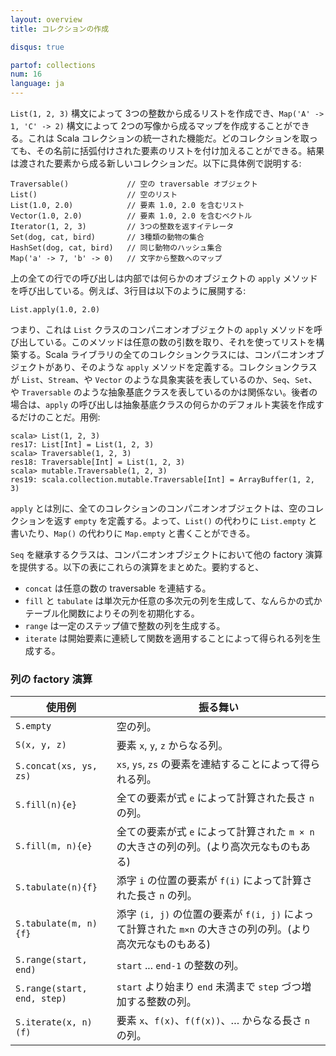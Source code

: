 ```yaml
---
layout: overview
title: コレクションの作成

disqus: true

partof: collections
num: 16
language: ja
---
```


`List(1, 2, 3)` 構文によって 3つの整数から成るリストを作成でき、`Map('A' -> 1, 'C' -> 2)` 構文によって 2つの写像から成るマップを作成することができる。これは Scala コレクションの統一された機能だ。どのコレクションを取っても、その名前に括弧付けされた要素のリストを付け加えることができる。結果は渡された要素から成る新しいコレクションだ。以下に具体例で説明する:

    Traversable()             // 空の traversable オブジェクト
    List()                    // 空のリスト
    List(1.0, 2.0)            // 要素 1.0, 2.0 を含むリスト
    Vector(1.0, 2.0)          // 要素 1.0, 2.0 を含むベクトル
    Iterator(1, 2, 3)         // 3つの整数を返すイテレータ
    Set(dog, cat, bird)       // 3種類の動物の集合
    HashSet(dog, cat, bird)   // 同じ動物のハッシュ集合
    Map('a' -> 7, 'b' -> 0)   // 文字から整数へのマップ

上の全ての行での呼び出しは内部では何らかのオブジェクトの `apply` メソッドを呼び出している。例えば、3行目は以下のように展開する:

    List.apply(1.0, 2.0)

つまり、これは `List` クラスのコンパニオンオブジェクトの `apply` メソッドを呼び出している。このメソッドは任意の数の引数を取り、それを使ってリストを構築する。Scala ライブラリの全てのコレクションクラスには、コンパニオンオブジェクトがあり、そのような `apply` メソッドを定義する。コレクションクラスが `List`、`Stream`、や `Vector` のような具象実装を表しているのか、`Seq`、`Set`、や `Traversable` のような抽象基底クラスを表しているのかは関係ない。後者の場合は、`apply` の呼び出しは抽象基底クラスの何らかのデフォルト実装を作成するだけのことだ。用例:

    scala> List(1, 2, 3)
    res17: List[Int] = List(1, 2, 3)
    scala> Traversable(1, 2, 3)
    res18: Traversable[Int] = List(1, 2, 3)
    scala> mutable.Traversable(1, 2, 3)
    res19: scala.collection.mutable.Traversable[Int] = ArrayBuffer(1, 2, 3)

`apply` とは別に、全てのコレクションのコンパニオンオブジェクトは、空のコレクションを返す `empty` を定義する。よって、`List()` の代わりに `List.empty` と書いたり、`Map()` の代わりに `Map.empty` と書くことができる。

`Seq` を継承するクラスは、コンパニオンオブジェクトにおいて他の factory 演算を提供する。以下の表にこれらの演算をまとめた。要約すると、

* `concat` は任意の数の traversable を連結する。
* `fill` と `tabulate` は単次元か任意の多次元の列を生成して、なんらかの式かテーブル化関数によりその列を初期化する。
* `range` は一定のステップ値で整数の列を生成する。
* `iterate` は開始要素に連続して関数を適用することによって得られる列を生成する。

### 列の factory 演算

| 使用例                    | 振る舞い|
| ------                   | ------                                                           |
|  `S.empty`         	    | 空の列。 |
|  `S(x, y, z)`      	    | 要素 `x`, `y`, `z` からなる列。 |
|  `S.concat(xs, ys, zs)`   | `xs`, `ys`, `zs` の要素を連結することによって得られる列。 |
|  `S.fill(n){e}`      	    | 全ての要素が式 `e` によって計算された長さ `n` の列。 |
|  `S.fill(m, n){e}`        | 全ての要素が式 `e` によって計算された `m × n` の大きさの列の列。(より高次元なものもある) |
|  `S.tabulate(n){f}`       | 添字 `i` の位置の要素が `f(i)` によって計算された長さ `n` の列。 |
|  `S.tabulate(m, n){f}`    | 添字 `(i, j)` の位置の要素が `f(i, j)` によって計算された `m×n` の大きさの列の列。(より高次元なものもある)|
|  `S.range(start, end)`    | `start` ... `end-1` の整数の列。 |
|  `S.range(start, end, step)`| `start` より始まり `end` 未満まで `step` づつ増加する整数の列。 |
|  `S.iterate(x, n)(f)`     | 要素 `x`、`f(x)`、`f(f(x))`、… からなる長さ `n` の列。 |
